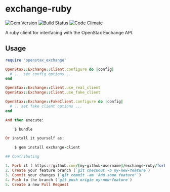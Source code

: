 exchange-ruby
=============

[![Gem Version](https://badge.fury.io/rb/openstax_exchange.svg)](http://badge.fury.io/rb/openstax_exchange)
[![Build Status](https://travis-ci.org/openstax/exchange-ruby.svg?branch=master)](https://travis-ci.org/openstax/exchange-ruby)
[![Code Climate](https://codeclimate.com/github/openstax/exchange-ruby.png)](https://codeclimate.com/github/openstax/exchange-ruby)

A ruby client for interfacing with the OpenStax Exchange API.

Usage
-----

```rb
require 'openstax_exchange'
```

```rb
OpenStax::Exchange::Client.configure do |config|
  # ... set config options ...
end
```

```rb
OpenStax::Exchange::Client.use_real_client
OpenStax::Exchange::Client.use_fake_client
```

```rb
OpenStax::Exchange::FakeClient.configure do |config|
  # .. set fake client options ...
end

And then execute:

    $ bundle

Or install it yourself as:

    $ gem install exchange-client

## Contributing

1. Fork it ( https://github.com/[my-github-username]/exchange-ruby/fork )
2. Create your feature branch (`git checkout -b my-new-feature`)
3. Commit your changes (`git commit -am 'Add some feature'`)
4. Push to the branch (`git push origin my-new-feature`)
5. Create a new Pull Request
